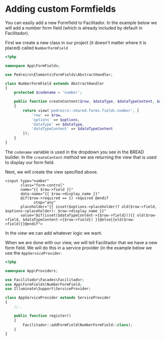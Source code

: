 # Adding custom Formfields

You can easily add a new Formfield to Facilitador. In the example below we will add a number form field \(which is already included by default in Facilitador\).

First we create a new class in our project \(it doesn't matter where it is placed\) called `NumberFormField`

```php
<?php

namespace App\FormFields;

use Pedreiro\Elements\FormFields\AbstractHandler;

class NumberFormField extends AbstractHandler
{
    protected $codename = 'number';

    public function createContent($row, $dataType, $dataTypeContent, $options)
    {
        return view('pedreiro::shared.forms.fields.number', [
            'row' => $row,
            'options' => $options,
            'dataType' => $dataType,
            'dataTypeContent' => $dataTypeContent
        ]);
    }
}
```

The `codename` variable is used in the dropdown you see in the BREAD builder. In the `createContent` method we are returning the view that is used to display our form field.

Next, we will create the view specified above.

```markup
<input type="number"
       class="form-control"
       name="{{ $row->field }}"
       data-name="{{ $row->display_name }}"
       @if($row->required == 1) required @endif
             step="any"
       placeholder="{{ isset($options->placeholder)? old($row->field, $options->placeholder): $row->display_name }}"
       value="@if(isset($dataTypeContent->{$row->field})){{ old($row->field, $dataTypeContent->{$row->field}) }}@else{{old($row->field)}}@endif">
```

In the view we can add whatever logic we want.

When we are done with our view, we will tell Facilitador that we have a new form field. We will do this in a service provider \(in the example below we use the `AppServiceProvider`.

```php
<?php

namespace App\Providers;

use Facilitador\Facades\Facilitador;
use App\FormFields\NumberFormField;
use Illuminate\Support\ServiceProvider;

class AppServiceProvider extends ServiceProvider
{
    //..

    public function register()
    {
        Facilitador::addFormField(NumberFormField::class);
    }
}
```

